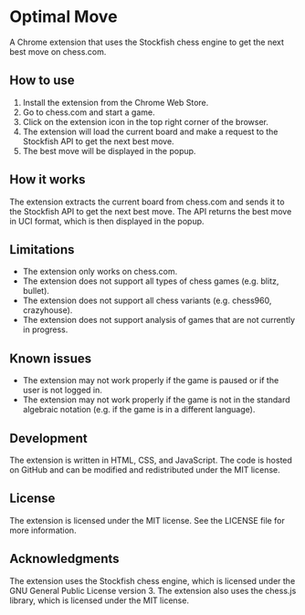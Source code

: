 # Optimal Move

A Chrome extension that uses the Stockfish chess engine to get the next best move on chess.com.

## How to use

1. Install the extension from the Chrome Web Store.
2. Go to chess.com and start a game.
3. Click on the extension icon in the top right corner of the browser.
4. The extension will load the current board and make a request to the Stockfish API to get the next best move.
5. The best move will be displayed in the popup.

## How it works

The extension extracts the current board from chess.com and sends it to the Stockfish API to get the next best move. The API returns the best move in UCI format, which is then displayed in the popup.

## Limitations

* The extension only works on chess.com.
* The extension does not support all types of chess games (e.g. blitz, bullet).
* The extension does not support all chess variants (e.g. chess960, crazyhouse).
* The extension does not support analysis of games that are not currently in progress.

## Known issues

* The extension may not work properly if the game is paused or if the user is not logged in.
* The extension may not work properly if the game is not in the standard algebraic notation (e.g. if the game is in a different language).

## Development

The extension is written in HTML, CSS, and JavaScript. The code is hosted on GitHub and can be modified and redistributed under the MIT license.

## License

The extension is licensed under the MIT license. See the LICENSE file for more information.

## Acknowledgments

The extension uses the Stockfish chess engine, which is licensed under the GNU General Public License version 3. The extension also uses the chess.js library, which is licensed under the MIT license.
